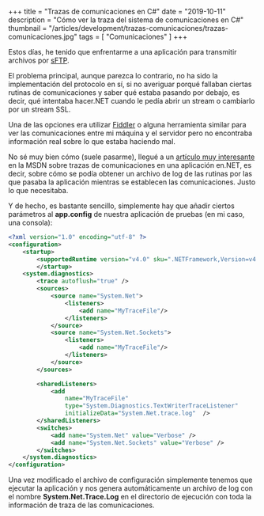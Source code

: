 +++
title = "Trazas de comunicaciones en C#"
date = "2019-10-11"
description = "Cómo ver la traza del sistema de comunicaciones en C#"
thumbnail = "/articles/development/trazas-comunicaciones/trazas-comunicaciones.jpg"
tags = [ "Comunicaciones" ]
+++

Estos días, he tenido que enfrentarme a una aplicación para transmitir archivos
por [sFTP](https://es.wikipedia.org/wiki/SSH_File_Transfer_Protocol).

El problema principal, aunque parezca lo contrario, no ha sido la implementación del protocolo en sí, si no
averiguar porqué fallaban ciertas rutinas de comunicaciones y saber qué estaba pasando por debajo, es decir,
qué intentaba hacer.NET cuando le pedía abrir un stream o cambiarlo por un stream SSL.

Una de las opciones era utilizar [Fiddler](http://www.telerik.com/fiddler) o
alguna herramienta similar para ver las comunicaciones entre mi máquina y el servidor pero no encontraba información
real sobre lo que estaba haciendo mal.

No sé muy bien cómo (suele pasarme), llegué a un
[artículo muy interesante](https://blogs.msdn.microsoft.com/dgorti/2005/09/18/using-system-net-tracing/)
en la MSDN sobre trazas de comunicaciones en una aplicación en.NET, es decir, sobre cómo se podía obtener un archivo de log 
de las rutinas por las que pasaba la aplicación mientras se establecen las comunicaciones. Justo lo que necesitaba.

Y de hecho, es bastante sencillo, simplemente hay que añadir ciertos parámetros al **app.config** de nuestra aplicación
de pruebas (en mi caso, una consola):

```xml
<?xml version="1.0" encoding="utf-8" ?>
<configuration>
    <startup> 
        <supportedRuntime version="v4.0" sku=".NETFramework,Version=v4.5.2" />
		</startup>
	<system.diagnostics>
		<trace autoflush="true" />
		<sources>
			<source name="System.Net">
				<listeners>
					<add name="MyTraceFile"/>
				</listeners>
			</source>
			<source name="System.Net.Sockets">
				<listeners>
					<add name="MyTraceFile"/>
				</listeners>
			</source>
		</sources>

		<sharedListeners>
			<add
				name="MyTraceFile"
				type="System.Diagnostics.TextWriterTraceListener"
				initializeData="System.Net.trace.log"  />
		</sharedListeners>
		<switches>
			<add name="System.Net" value="Verbose" />
			<add name="System.Net.Sockets" value="Verbose" />
		</switches>
	</system.diagnostics>
</configuration>
```

Una vez modificado el archivo de configuración simplemente tenemos que ejecutar la aplicación y nos genera automáticamente un archivo de log 
con el nombre **System.Net.Trace.Log** en el directorio de ejecución con toda la información de traza de las comunicaciones.